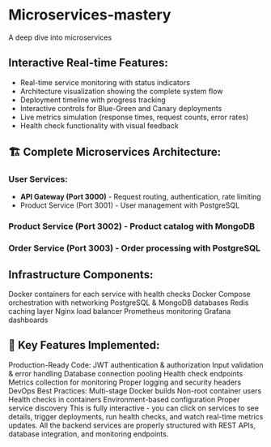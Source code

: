 # Microservices-mastery
A deep dive into microservices 

## Interactive Real-time Features:
- Real-time service monitoring with status indicators
- Architecture visualization showing the complete system flow
- Deployment timeline with progress tracking
- Interactive controls for Blue-Green and Canary deployments
- Live metrics simulation (response times, request counts, error rates)
- Health check functionality with visual feedback
## 🏗️ Complete Microservices Architecture:
### User Services:
- **API Gateway (Port 3000)** - Request routing, authentication, rate limiting
-  Product Service (Port 3001) - User management with PostgreSQL
### Product Service (Port 3002) - Product catalog with MongoDB
### Order Service (Port 3003) - Order processing with PostgreSQL
## Infrastructure Components:
Docker containers for each service with health checks
Docker Compose orchestration with networking
PostgreSQL & MongoDB databases
Redis caching layer
Nginx load balancer
Prometheus monitoring
Grafana dashboards
## 🚀 Key Features Implemented:
Production-Ready Code:
JWT authentication & authorization
Input validation & error handling
Database connection pooling
Health check endpoints
Metrics collection for monitoring
Proper logging and security headers
DevOps Best Practices:
Multi-stage Docker builds
Non-root container users
Health checks in containers
Environment-based configuration
Proper service discovery
This is fully interactive - you can click on services to see details, trigger deployments, run health checks, and watch real-time metrics updates. All the backend services are properly structured with REST APIs, database integration, and monitoring endpoints.

